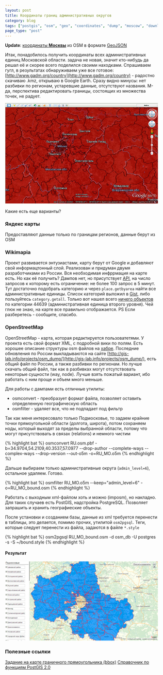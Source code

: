 ```yaml
---
layout: post
title: Координаты границ административных округов
category: blog
tags: ["postgis", "osm", "geo", "coordinates", "dump", "moscow", "download"]
page_type: "post"
---
```

<div class="panel">
    <b>Update</b>: <a href="https://dl.dropboxusercontent.com/u/537302/osm/coords.js">координаты <strong>Москвы</strong></a> из OSM в формате <a rel="nofollow" href="http://geojson.org/">GeoJSON</a>
</div>

Итак, понадобилось получить координаты всех административных единиц Московской области. задача не новая, значит кто-нибудь да решал её и скорее всего поделился своими находками. Спрашиваем гугл, в результатах обнаруживаем уже все готовое: [http://www.gadm.org/country](http://www.gadm.org/country) - радостно скачиваю .kmz, открываю в Google Earth. Сразу видно минусы: нет разбивки по регионам, устаревшие данные, отсутствуют названия. М-да, перспектива редактировать границы, состоящих из множества точек, не радует.

<div class="text-center">
	<img src="/media/postgis/gadm_ru_mo.jpg" alt="снимок программы Google Earth">
</div>

Какие есть еще варианты?

### Яндекс карты
Предоставляют данные только по границам регионов, данные берут из OSM

### Wikimapia
Проект развивается энтузиастами, карту берут от Google и добавляют свой информацтонный слой. Реализован и придуман двумя разработчиками из России.
Вся необходимая инфррмация на карте есть. Но как её получить? 
Дампов нет, но присутствует [API](http://wikimapia.org/api), на число запросов к которому есть ограничение: не более 100 запрос в 5 минут. Тут достаточно подобрать категорию и через `place.getbyarea` найти все административные единицы. Список категорий выложил в [Gist](https://gist.github.com/effrenus/6989940), либо пользуйтесь `category.getall`. Только вот нашел всего [ничего объектов](http://api.wikimapia.org/?key=example&function=place.getbyarea&coordsby=bbox&bbox=35.0354003906%2C54.2138610006%2C40.341796875%2C56.9988670511&format=&pack=gzip&language=ru&data_blocks=main%2Cgeometry%2C&page=1&count=100&category=44639&categories_or=&categories_and=) по категории 44639 (административная единица второго уровня). Чей глюк не знаю, на карте все правильно отображается. PS Если разберетесь - сообщите, спасибо.

### OpenStreetMap
OpenStreetMap - карта, которая редактируется пользоватетями. У проекта есть свой формат XML, с подробной вики по полям.
Есть хорошее описание структуры osm файлов на [хабре](http://habrahabr.ru/post/146503/).
Последние обновления по России выкладываются на сайте [http://gis-lab.info/projects/osm_dump/](http://gis-lab.info/projects/osm_dump/), есть общий файл по России, а также разбивки по регионам. Но лучше скачать общий файл, так как в разбивках могут отсутствовать некоторые сущности (way, node). Лучше взять пожатый вариант, ибо работать с ним проще и объем много меньше.

Для работы с дампами есть отличные утилиты:
* osmconvert - преобразует формат файла, позволяет оставить определенную географическую область
* osmfilter - удаляет все, что не подпадает под фильтр

Так как меня интересовало только Подмосковье, то задаем крайние точки прямоугольной области (долгота, широта), потом сохраняем ноды, который выходят за пределы выбранной области, потому что могут присутствовать в связах (relations) и немного чистим

{% highlight bat %}
osmconvert RU.osm.pbf -b=34.9704,54.2109,40.3537,57.0977 --drop-author --complete-ways --complex-ways --drop-version --out-o5m -o=RU_MO.o5m
{% endhighlight %}

Дальше выбираем только административные округа (`admin_level=6`), остальное удаляем. Готово.

{% highlight bat %}
osmfilter RU_MO.o5m --keep="admin_level=6" -o=RU_MO_bound.osm
{% endhighlight %}

Работать с выходным xml-файлом хоть и можно (imposm), но накладно. Для таких случаев есть PostGIS, надстройка PostgreSQL.
Позволяет запрашить и хранить географиеские объекты.

После установки и созданием базы, данные из xml требуется перенести в таблицы, это делается, помимо прочих, утилитой `osm2pgsql`. Теги, которые следует перенести из файла, задаются в файле `*.style`

{% highlight bat %}
osm2pgsql RU_MO_bound.osm -d osm_db -U postgres -s -S ~/bound.style
{% endhighlight %}

#### Результат
<div class="text-center">
	<img src="/media/postgis/osm_ru_mo.jpg" alt="снимок страницы с отмеченными границами МО из OSM">
</div>

### Полезные ссылки
[Задание на карте граничного прямоугольника (bbox)](http://boundingbox.klokantech.com/) 
[Справочник по функциям PostGIS 2.0](http://www.postgis.us/downloads/postgis20_cheatsheet.html)